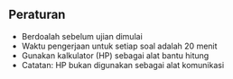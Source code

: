 <!-- .slide: data-autoslide="60000" -->
## Peraturan

- Berdoalah sebelum ujian dimulai
- Waktu pengerjaan untuk setiap soal adalah 20 menit
- Gunakan kalkulator (HP) sebagai alat bantu hitung
- Catatan: HP bukan digunakan sebagai alat komunikasi
